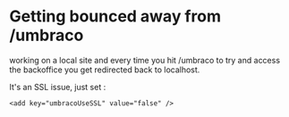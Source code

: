 # Getting bounced away from /umbraco

working on a local site and every time you hit /umbraco to try and access the backoffice you get redirected back to localhost.

It's an SSL issue, just set :

```text
<add key="umbracoUseSSL" value="false" />
```

